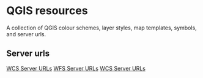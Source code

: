 # QGIS resources

A collection of QGIS colour schemes, layer styles, map templates, symbols, and server urls.

## Server urls
[WCS Server URLs](server-urls/wcs_server.xml)
[WFS Server URLs](server-urls/wfs_server.xml)
[WCS Server URLs](server-urls/wms_server.xml)
